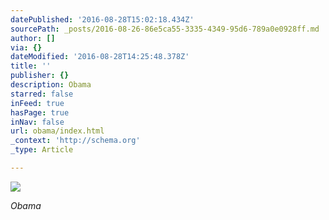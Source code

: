 ```yaml
---
datePublished: '2016-08-28T15:02:18.434Z'
sourcePath: _posts/2016-08-26-86e5ca55-3335-4349-95d6-789a0e0928ff.md
author: []
via: {}
dateModified: '2016-08-28T14:25:48.378Z'
title: ''
publisher: {}
description: Obama
starred: false
inFeed: true
hasPage: true
inNav: false
url: obama/index.html
_context: 'http://schema.org'
_type: Article

---
```

![](https://the-grid-user-content.s3-us-west-2.amazonaws.com/6e8a328b-721c-4ec2-a445-d0b7dbaf98e2.jpg)

_Obama_